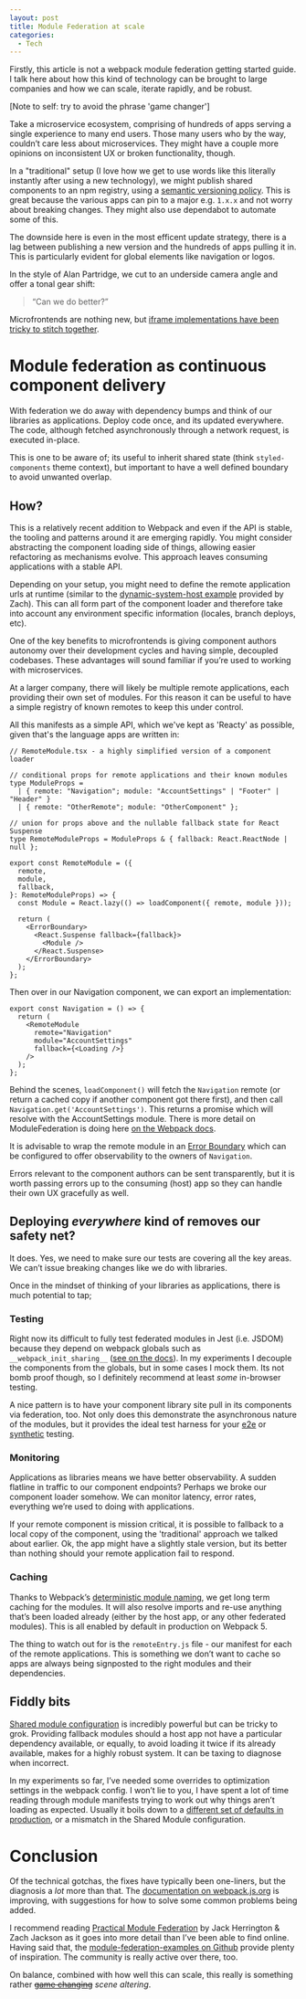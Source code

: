 ```yaml
---
layout: post
title: Module Federation at scale
categories:
  - Tech
---
```


Firstly, this article is not a webpack module federation getting started guide. I talk here about how this kind of technology can be brought to large companies and how we can scale, iterate rapidly, and be robust.

[Note to self: try to avoid the phrase 'game changer']

Take a microservice ecosystem, comprising of hundreds of apps serving a single experience to many end users. Those many users who by the way, couldn’t care less about microservices. They might have a couple more opinions on inconsistent UX or broken functionality, though.

In a "traditional" setup (I love how we get to use words like this literally instantly after using a new technology), we might publish shared components to an npm registry, using a [semantic versioning policy](https://semver.org/). This is great because the various apps can pin to a major e.g. `1.x.x` and not worry about breaking changes. They might also use dependabot to automate some of this.

The downside here is even in the most efficent update strategy, there is a lag between publishing a new version and the hundreds of apps pulling it in. This is particularly evident for global elements like navigation or logos.

In the style of Alan Partridge, we cut to an underside camera angle and offer a tonal gear shift:

> “Can we do better?”

Microfrontends are nothing new, but [iframe implementations have been tricky to stitch together](https://martinfowler.com/articles/micro-frontends.html#Run-timeIntegrationViaIframes).

# Module federation as continuous component delivery

With federation we do away with dependency bumps and think of our libraries as applications. Deploy code once, and its updated everywhere. The code, although fetched asynchronously through a network request, is executed in-place.

This is one to be aware of; its useful to inherit shared state (think `styled-components` theme context), but important to have a well defined boundary to avoid unwanted overlap.

## How?

This is a relatively recent addition to Webpack and even if the API is stable, the tooling and patterns around it are emerging rapidly. You might consider abstracting the component loading side of things, allowing easier refactoring as mechanisms evolve. This approach leaves consuming applications with a stable API.

Depending on your setup, you might need to define the remote application urls at runtime (similar to the [dynamic-system-host example](https://github.com/module-federation/module-federation-examples/tree/master/dynamic-system-host) provided by Zach). This can all form part of the component loader and therefore take into account any environment specific information (locales, branch deploys, etc).

One of the key benefits to microfrontends is giving component authors autonomy over their development cycles and having simple, decoupled codebases. These advantages will sound familiar if you’re used to working with microservices.

At a larger company, there will likely be multiple remote applications, each providing their own set of modules. For this reason it can be useful to have a simple registry of known remotes to keep this under control.

All this manifests as a simple API, which we've kept as 'Reacty' as possible, given that's the language apps are written in:

```tsx
// RemoteModule.tsx - a highly simplified version of a component loader

// conditional props for remote applications and their known modules
type ModuleProps =
  | { remote: "Navigation"; module: "AccountSettings" | "Footer" | "Header" }
  | { remote: "OtherRemote"; module: "OtherComponent" };

// union for props above and the nullable fallback state for React Suspense
type RemoteModuleProps = ModuleProps & { fallback: React.ReactNode | null };

export const RemoteModule = ({
  remote,
  module,
  fallback,
}: RemoteModuleProps) => {
  const Module = React.lazy(() => loadComponent({ remote, module }));

  return (
    <ErrorBoundary>
      <React.Suspense fallback={fallback}>
        <Module />
      </React.Suspense>
    </ErrorBoundary>
  );
};
```

Then over in our Navigation component, we can export an implementation:

```tsx
export const Navigation = () => {
  return (
    <RemoteModule
      remote="Navigation"
      module="AccountSettings"
      fallback={<Loading />}
    />
  );
};
```

Behind the scenes, `loadComponent()` will fetch the `Navigation` remote (or return a cached copy if another component got there first), and then call `Navigation.get('AccountSettings')`. This returns a promise which will resolve with the AccountSettings module. There is more detail on ModuleFederation is doing here [on the Webpack docs](https://webpack.js.org/concepts/module-federation/#dynamic-remote-containers).

It is advisable to wrap the remote module in an [Error Boundary](https://reactjs.org/docs/error-boundaries.html) which can be configured to offer observability to the owners of `Navigation`.

Errors relevant to the component authors can be sent transparently, but it is worth passing errors up to the consuming (host) app so they can handle their own UX gracefully as well.

## Deploying _everywhere_ kind of removes our safety net?

It does. Yes, we need to make sure our tests are covering all the key areas. We can’t issue breaking changes like we do with libraries.

Once in the mindset of thinking of your libraries as applications, there is much potential to tap;

### Testing

Right now its difficult to fully test federated modules in Jest (i.e. JSDOM) because they depend on webpack globals such as `__webpack_init_sharing__` ([see on the docs](https://webpack.js.org/concepts/module-federation/#dynamic-remote-containers)). In my experiments I decouple the components from the globals, but in some cases I mock them. Its not bomb proof though, so I definitely recommend at least _some_ in-browser testing.

A nice pattern is to have your component library site pull in its components via federation, too. Not only does this demonstrate the asynchronous nature of the modules, but it provides the ideal test harness for your [e2e](https://www.cypress.io/) or [synthetic](https://www.datadoghq.com/blog/browser-tests/) testing.

### Monitoring

Applications as libraries means we have better observability. A sudden flatline in traffic to our component endpoints? Perhaps we broke our component loader somehow. We can monitor latency, error rates, everything we’re used to doing with applications.

If your remote component is mission critical, it is possible to fallback to a local copy of the component, using the 'traditional' approach we talked about earlier. Ok, the app might have a slightly stale version, but its better than nothing should your remote application fail to respond.

### Caching

Thanks to Webpack’s [deterministic module naming](https://webpack.js.org/configuration/optimization/#optimizationmoduleids), we get long term caching for the modules. It will also resolve imports and re-use anything that’s been loaded already (either by the host app, or any other federated modules). This is all enabled by default in production on Webpack 5.

The thing to watch out for is the `remoteEntry.js` file - our manifest for each of the remote applications. This is something we don’t want to cache so apps are always being signposted to the right modules and their dependencies.

## Fiddly bits

[Shared module configuration](https://webpack.js.org/concepts/module-federation/) is incredibly powerful but can be tricky to grok. Providing fallback modules should a host app not have a particular dependency available, or equally, to avoid loading it twice if its already available, makes for a highly robust system. It can be taxing to diagnose when incorrect.

In my experiments so far, I’ve needed some overrides to optimization settings in the webpack config. I won’t lie to you, I have spent a lot of time reading through module manifests trying to work out why things aren’t loading as expected. Usually it boils down to a [different set of defaults in production](https://webpack.js.org/configuration/optimization/), or a mismatch in the Shared Module configuration.

# Conclusion

Of the technical gotchas, the fixes have typically been one-liners, but the diagnosis a _lot_ more than that. The [documentation on webpack.js.org](https://webpack.js.org/concepts/module-federation/) is improving, with suggestions for how to solve some common problems being added.

I recommend reading [Practical Module Federation](https://module-federation.myshopify.com/products/practical-module-federation) by Jack Herrington & Zach Jackson as it goes into more detail than I’ve been able to find online. Having said that, the [module-federation-examples on Github](https://github.com/module-federation/module-federation-examples) provide plenty of inspiration. The community is really active over there, too.

On balance, combined with how well this can scale, this really is something rather [~~game changing~~](https://www.macmillanthesaurus.com/game-changer) _scene altering_.
